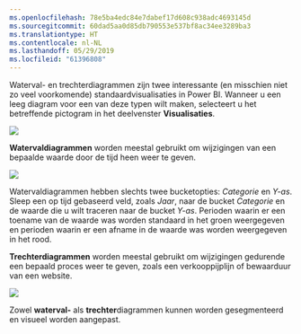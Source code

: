 ```yaml
---
ms.openlocfilehash: 78e5ba4edc84e7dabef17d608c938adc4693145d
ms.sourcegitcommit: 60dad5aa0d85db790553e537bf8ac34ee3289ba3
ms.translationtype: HT
ms.contentlocale: nl-NL
ms.lasthandoff: 05/29/2019
ms.locfileid: "61396808"
---
```

Waterval- en trechterdiagrammen zijn twee interessante (en misschien niet zo veel voorkomende) standaardvisualisaties in Power BI. Wanneer u een leeg diagram voor een van deze typen wilt maken, selecteert u het betreffende pictogram in het deelvenster **Visualisaties**.

![](media/3-8-create-waterfall-funnel-charts/3-8_1.png)

**Watervaldiagrammen** worden meestal gebruikt om wijzigingen van een bepaalde waarde door de tijd heen weer te geven.

![](media/3-8-create-waterfall-funnel-charts/3-8_2.png)

Watervaldiagrammen hebben slechts twee bucketopties: *Categorie* en *Y-as*. Sleep een op tijd gebaseerd veld, zoals *Jaar*, naar de bucket *Categorie* en de waarde die u wilt traceren naar de bucket *Y-as*. Perioden waarin er een toename van de waarde was worden standaard in het groen weergegeven en perioden waarin er een afname in de waarde was worden weergegeven in het rood.

**Trechterdiagrammen** worden meestal gebruikt om wijzigingen gedurende een bepaald proces weer te geven, zoals een verkooppijplijn of bewaarduur van een website.

![](media/3-8-create-waterfall-funnel-charts/3-8_3.png)

Zowel **waterval-** als **trechter**diagrammen kunnen worden gesegmenteerd en visueel worden aangepast.

